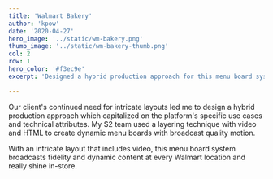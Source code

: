 ```yaml
---
title: 'Walmart Bakery'
author: 'kpow'
date: '2020-04-27'
hero_image: '../static/wm-bakery.png'
thumb_image: '../static/wm-bakery-thumb.png'
col: 2
row: 1
hero_color: '#f3ec9e'
excerpt: 'Designed a hybrid production approach for this menu board system with broadcast fidelity and dynamic content at every Walmart location.'

---
```


Our client's continued need for intricate layouts led me to design a hybrid production approach which capitalized on the platform's specific use cases and technical attributes. My S2 team used a layering technique with video and HTML to create dynamic menu boards with broadcast quality motion.

With an intricate layout that includes video, this menu board system broadcasts fidelity and dynamic content at every Walmart location and really shine in-store.